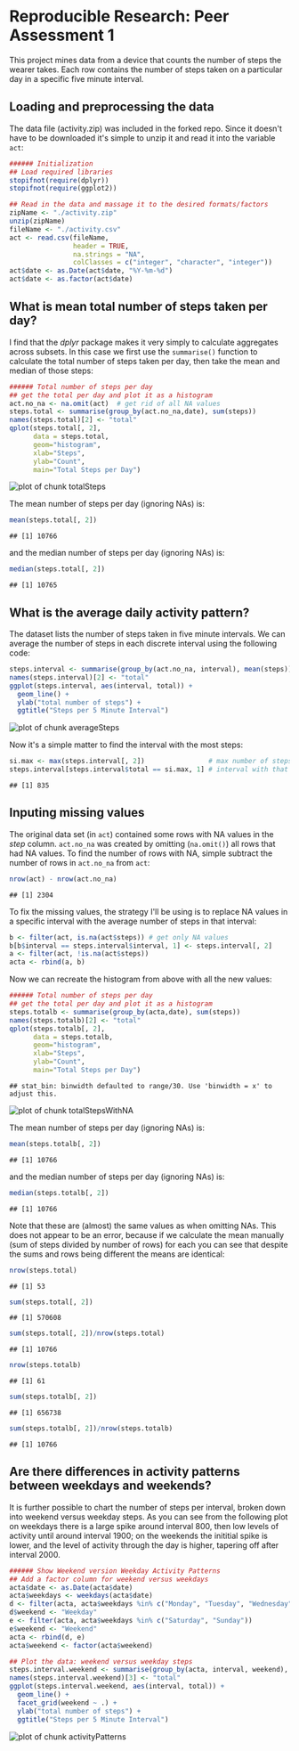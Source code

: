 # Reproducible Research: Peer Assessment 1
This project mines data from a device that counts the number of steps the wearer takes.  Each row contains the number of steps taken on a particular day in a specific five minute interval.

## Loading and preprocessing the data
The data file (activity.zip) was included in the forked repo.  Since it doesn't have to be downloaded it's simple to unzip it and read it into the variable `act`:


```r
###### Initialization
## Load required libraries
stopifnot(require(dplyr))
stopifnot(require(ggplot2))

## Read in the data and massage it to the desired formats/factors
zipName <- "./activity.zip"
unzip(zipName)
fileName <- "./activity.csv"
act <- read.csv(fileName, 
                header = TRUE, 
                na.strings = "NA", 
                colClasses = c("integer", "character", "integer"))
act$date <- as.Date(act$date, "%Y-%m-%d")
act$date <- as.factor(act$date)
```

## What is mean total number of steps taken per day?
I find that the _dplyr_ package makes it very simply to calculate aggregates across subsets.  In this case we first use the `summarise()` function to calculate the total number of steps taken per day, then take the mean and median of those steps:

```r
###### Total number of steps per day
## get the total per day and plot it as a histogram
act.no_na <- na.omit(act)  # get rid of all NA values
steps.total <- summarise(group_by(act.no_na,date), sum(steps))
names(steps.total)[2] <- "total"
qplot(steps.total[, 2], 
      data = steps.total, 
      geom="histogram", 
      xlab="Steps", 
      ylab="Count",
      main="Total Steps per Day")
```

![plot of chunk totalSteps](figure/totalSteps.png) 

The mean number of steps per day (ignoring NAs) is:

```r
mean(steps.total[, 2])
```

```
## [1] 10766
```

and the median number of steps per day (ignoring NAs) is:

```r
median(steps.total[, 2])
```

```
## [1] 10765
```

## What is the average daily activity pattern?
The dataset lists the number of steps taken in five minute intervals.  We can average the number of steps in each discrete interval using the following code:

```r
steps.interval <- summarise(group_by(act.no_na, interval), mean(steps))
names(steps.interval)[2] <- "total"
ggplot(steps.interval, aes(interval, total)) +
  geom_line() +
  ylab("total number of steps") +
  ggtitle("Steps per 5 Minute Interval")
```

![plot of chunk averageSteps](figure/averageSteps.png) 

Now it's a simple matter to find the interval with the most steps:

```r
si.max <- max(steps.interval[, 2])                # max number of steps in an interval
steps.interval[steps.interval$total == si.max, 1] # interval with that max
```

```
## [1] 835
```

## Inputing missing values
The original data set (in `act`) contained some rows with NA values in the _step_ column.  `act.no_na` was created by omitting (`na.omit()`) all rows that had NA values.  To find the number of rows with NA, simple subtract the number of rows in `act.no_na` from `act`:


```r
nrow(act) - nrow(act.no_na)
```

```
## [1] 2304
```

To fix the missing values, the strategy I'll be using is to replace NA values in a specific interval with the average number of steps in that interval:


```r
b <- filter(act, is.na(act$steps)) # get only NA values
b[b$interval == steps.interval$interval, 1] <- steps.interval[, 2]
a <- filter(act, !is.na(act$steps))
acta <- rbind(a, b)
```

Now we can recreate the histogram from above with all the new values: 

```r
###### Total number of steps per day
## get the total per day and plot it as a histogram
steps.totalb <- summarise(group_by(acta,date), sum(steps))
names(steps.totalb)[2] <- "total"
qplot(steps.totalb[, 2], 
      data = steps.totalb, 
      geom="histogram", 
      xlab="Steps", 
      ylab="Count",
      main="Total Steps per Day")
```

```
## stat_bin: binwidth defaulted to range/30. Use 'binwidth = x' to adjust this.
```

![plot of chunk totalStepsWithNA](figure/totalStepsWithNA.png) 

The mean number of steps per day (ignoring NAs) is:

```r
mean(steps.totalb[, 2])
```

```
## [1] 10766
```

and the median number of steps per day (ignoring NAs) is:

```r
median(steps.totalb[, 2])
```

```
## [1] 10766
```

Note that these are (almost) the same values as when omitting NAs.  This does not appear to be an error, because if we calculate the mean manually (sum of steps divided by number of rows) for each you can see that despite the sums and rows being different the means are identical:

```r
nrow(steps.total)
```

```
## [1] 53
```

```r
sum(steps.total[, 2])
```

```
## [1] 570608
```

```r
sum(steps.total[, 2])/nrow(steps.total)
```

```
## [1] 10766
```

```r
nrow(steps.totalb)
```

```
## [1] 61
```

```r
sum(steps.totalb[, 2])
```

```
## [1] 656738
```

```r
sum(steps.totalb[, 2])/nrow(steps.totalb)
```

```
## [1] 10766
```

## Are there differences in activity patterns between weekdays and weekends?
It is further possible to chart the number of steps per interval, broken down into weekend versus weekday steps.  As you can see from the following plot on weekdays there is a large spike around interval 800, then low levels of activity until around interval 1900; on the weekends the inititial spike is lower, and the level of activity through the day is higher, tapering off after interval 2000.


```r
###### Show Weekend version Weekday Activity Patterns
## Add a factor column for weekend versus weekdays
acta$date <- as.Date(acta$date)
acta$weekdays <- weekdays(acta$date)
d <- filter(acta, acta$weekdays %in% c("Monday", "Tuesday", "Wednesday", "Thursday", "Friday"))
d$weekend <- "Weekday"
e <- filter(acta, acta$weekdays %in% c("Saturday", "Sunday"))
e$weekend <- "Weekend"
acta <- rbind(d, e)
acta$weekend <- factor(acta$weekend)

## Plot the data: weekend versus weekday steps
steps.interval.weekend <- summarise(group_by(acta, interval, weekend), mean(steps))
names(steps.interval.weekend)[3] <- "total"
ggplot(steps.interval.weekend, aes(interval, total)) +
  geom_line() +
  facet_grid(weekend ~ .) +
  ylab("total number of steps") +
  ggtitle("Steps per 5 Minute Interval")
```

![plot of chunk activityPatterns](figure/activityPatterns.png) 
